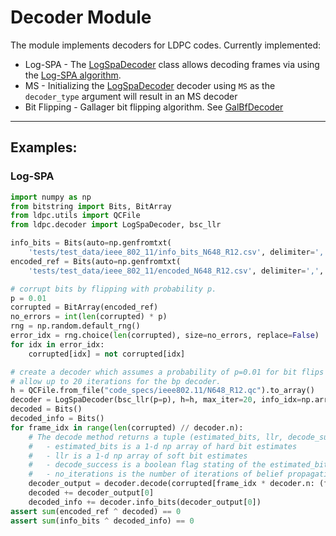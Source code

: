 # Decoder Module
The module implements decoders for LDPC codes. Currently implemented:
   - Log-SPA - The [LogSpaDecoder](log_spa_decoder.py) class allows decoding frames via using the 
[Log-SPA algorithm](https://yairmz.github.io/LDPC/ldpc_overview/log_spa.html).
   - MS - Initializing the [LogSpaDecoder](log_spa_decoder.py) decoder using `MS` as the `decoder_type` argument will result in an MS decoder
   - Bit Flipping  - Gallager bit flipping algorithm. See [GalBfDecoder](gal_bf.py)

------
## Examples:

### Log-SPA

```python
import numpy as np
from bitstring import Bits, BitArray
from ldpc.utils import QCFile
from ldpc.decoder import LogSpaDecoder, bsc_llr

info_bits = Bits(auto=np.genfromtxt(
    'tests/test_data/ieee_802_11/info_bits_N648_R12.csv', delimiter=',', dtype=np.int_))
encoded_ref = Bits(auto=np.genfromtxt(
    'tests/test_data/ieee_802_11/encoded_N648_R12.csv', delimiter=',', dtype=np.int_))

# corrupt bits by flipping with probability p.
p = 0.01
corrupted = BitArray(encoded_ref)
no_errors = int(len(corrupted) * p)
rng = np.random.default_rng()
error_idx = rng.choice(len(corrupted), size=no_errors, replace=False)
for idx in error_idx:
    corrupted[idx] = not corrupted[idx]

# create a decoder which assumes a probability of p=0.01 for bit flips by a BSC channel.
# allow up to 20 iterations for the bp decoder.
h = QCFile.from_file("code_specs/ieee802.11/N648_R12.qc").to_array()
decoder = LogSpaDecoder(bsc_llr(p=p), h=h, max_iter=20, info_idx=np.array([True] * 324 + [False] * 324))
decoded = Bits()
decoded_info = Bits()
for frame_idx in range(len(corrupted) // decoder.n):
    # The decode method returns a tuple (estimated_bits, llr, decode_success, no_iterations) where:
    #   - estimated_bits is a 1-d np array of hard bit estimates
    #   - llr is a 1-d np array of soft bit estimates   
    #   - decode_success is a boolean flag stating of the estimated_bits form a valid  code word
    #   - no_iterations is the number of iterations of belief propagation before exiting the loop
    decoder_output = decoder.decode(corrupted[frame_idx * decoder.n: (frame_idx + 1) * decoder.n])
    decoded += decoder_output[0]
    decoded_info += decoder.info_bits(decoder_output[0])
assert sum(encoded_ref ^ decoded) == 0
assert sum(info_bits ^ decoded_info) == 0
```